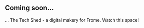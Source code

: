 ## Coming soon...

... The Tech Shed - a digital makery for Frome.  Watch this space!

<!--
For guidance on editing this page, see
<a href=https://github.com/techshedfrome/techshed/blob/master/docs/pages_readme.md>
here
</a>.
-->

